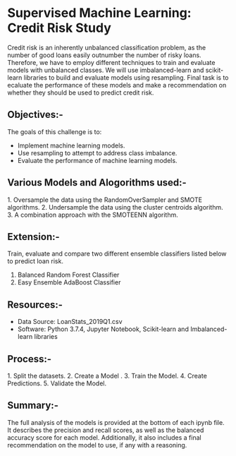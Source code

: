 # Supervised Machine Learning: Credit Risk Study

Credit risk is an inherently unbalanced classification problem, as the number of good loans easily outnumber the number of   risky loans. Therefore, we have to employ different techniques to train and evaluate models with unbalanced classes. We     will use imbalanced-learn and scikit-learn libraries to build and evaluate models using resampling. Final task is to  ecaluate the performance of these models and make a recommendation on whether they should be used to predict credit risk.

## Objectives:-
The goals of this challenge is to:
* Implement machine learning models.
* Use resampling to attempt to address class imbalance.
* Evaluate the performance of machine learning models.

## Various Models and Alogorithms used:-
1. Oversample the data using the RandomOverSampler and SMOTE algorithms.
2. Undersample the data using the cluster centroids algorithm.
3. A combination approach with the SMOTEENN algorithm.

## Extension:-
Train, evaluate and compare two different ensemble classifiers listed below to predict loan risk.
1. Balanced Random Forest Classifier
2. Easy Ensemble AdaBoost Classifier

## Resources:-
* Data Source: LoanStats_2019Q1.csv
* Software: Python 3.7.4, Jupyter Notebook, Scikit-learn and Imbalanced-learn libraries

## Process:-
1. Split the datasets.
2. Create a Model .
3. Train the Model.
4. Create Predictions.
5. Validate the Model.

## Summary:-
The full analysis of the models is provided at the bottom of each ipynb file. It describes the precision and recall scores, as well as the balanced accuracy score for each model. Additionally, it also includes a final recommendation on the model to use, if any with a reasoning.


